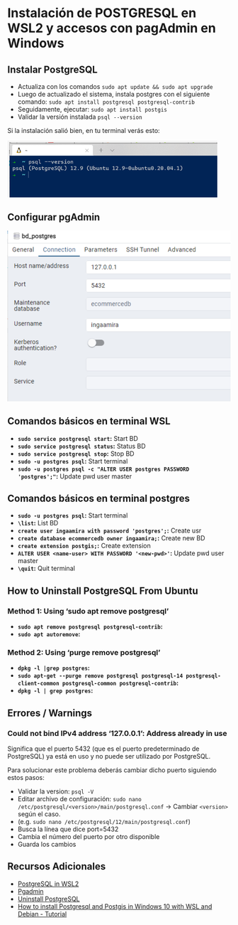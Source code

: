 # Instalación de POSTGRESQL en WSL2 y accesos con pagAdmin en Windows

## Instalar PostgreSQL
- Actualiza con los comandos `sudo apt update && sudo apt upgrade`
- Luego de actualizado el sistema, instala postgres con el siguiente comando: `sudo apt install postgresql postgresql-contrib`
- Seguidamente, ejecutar: `sudo apt install postgis`
- Validar la versión instalada `psql --version`

Si la instalación salió bien, en tu terminal verás esto:

![V PostgreSQL](/postgresql/imgs/v-postgresql.png)

## Configurar pgAdmin
![Config pgAdmin](/postgresql/imgs/pgAdmin.png)

## Comandos básicos en terminal WSL
- **`sudo service postgresql start`:** Start BD
- **`sudo service postgresql status`:** Status BD
- **`sudo service postgresql stop`:** Stop BD
- **`sudo -u postgres psql`:** Start terminal
- **`sudo -u postgres psql -c "ALTER USER postgres PASSWORD 'postgres';"`:** Update pwd user master

## Comandos básicos en terminal postgres
- **`sudo -u postgres psql`:** Start terminal
- **`\list`:** List BD
- **`create user ingaamira with password 'postgres';`:** Create usr
- **`create database ecommercedb owner ingaamira;`:** Create new BD
- **`create extension postgis;`:** Create extension
- **`ALTER USER <name-user> WITH PASSWORD '<new-pwd>'`:** Update pwd user master
- **`\quit`:** Quit terminal

## How to Uninstall PostgreSQL From Ubuntu

### Method 1: Using ‘sudo apt remove postgresql’

- **`sudo apt remove postgresql postgresql-contrib`:**
- **`sudo apt autoremove`:**

### Method 2: Using ‘purge remove postgresql’
- **`dpkg -l |grep postgres`:**
- **`sudo apt-get --purge remove postgresql postgresql-14 postgresql-client-common postgresql-common postgresql-contrib`:**
- **`dpkg -l | grep postgres`:**

## Errores / Warnings

### Could not bind IPv4 address ‘127.0.0.1’: Address already in use
Significa que el puerto 5432 (que es el puerto predeterminado de PostgreSQL) ya está en uso y no puede ser utilizado por PostgreSQL. 

Para solucionar este problema deberás cambiar dicho puerto siguiendo estos pasos:
- Validar la version: `psql -V`
- Editar archivo de configuración: `sudo nano /etc/postgresql/<version>/main/postgresql.conf` -> Cambiar `<version>` según el caso.
- (e.g. `sudo nano /etc/postgresql/12/main/postgresql.conf`)
- Busca la línea que dice port=5432
- Cambia el número del puerto por otro disponible
- Guarda los cambios

## Recursos Adicionales
- [PostgreSQL in WSL2](https://platzi.com/tutoriales/1480-postgresql/12864-instalacion-de-postgresql-en-wsl2-y-accesos-con-pagadmin-en-windows/)
- [Pgadmin](https://www.pgadmin.org/download/pgadmin-4-windows/)
- [Uninstall PostgreSQL](https://www.commandprompt.com/education/how-to-uninstall-postgresql-from-ubuntu/)
- [How to install Postgresql and Postgis in Windows 10 with WSL and Debian - Tutorial](https://www.youtube.com/watch?v=RbIc5rTZwIo)
